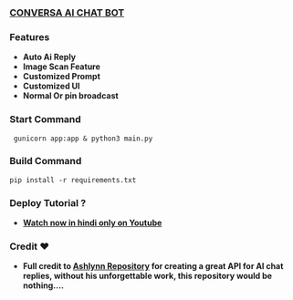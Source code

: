 ### [CONVERSA AI CHAT BOT](https://telegram.me/conversaaibot)

### Features 
- **Auto Ai Reply**
- **Image Scan Feature**
- **Customized Prompt**
- **Customized UI**
- **Normal Or pin broadcast**

### Start Command 
```
 gunicorn app:app & python3 main.py
```
### Build Command 
```
pip install -r requirements.txt
```

### Deploy Tutorial ?
- **[Watch now in hindi only on Youtube]()**

### Credit ❤️
- **Full credit to [Ashlynn Repository](http://github.com/Itz-Ashlynn) for creating a great API for AI chat replies, without his unforgettable work, this repository would be nothing....**
